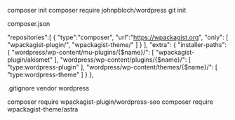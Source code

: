 composer init composer require johnpbloch/wordpress git init

composer.json

"repositories":[ { "type":"composer", "url":"https://wpackagist.org", "only": [ "wpackagist-plugin/", "wpackagist-theme/" ] } ], "extra": { "installer-paths": { "wordpress/wp-content/mu-plugins/{$name}/": [ "wpackagist-plugin/akismet" ], "wordpress/wp-content/plugins/{$name}/": [ "type:wordpress-plugin" ], "wordpress/wp-content/themes/{$name}/": [ "type:wordpress-theme" ] } },

.gitignore vendor wordpress

composer require wpackagist-plugin/wordpress-seo composer require wpackagist-theme/astra